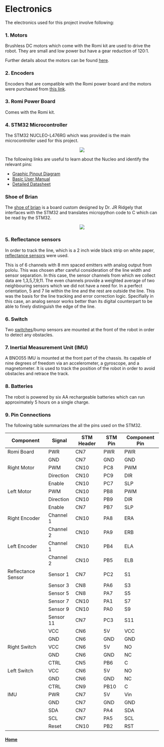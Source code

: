 # Electronics

The electronics used for this project involve following:

### 1. Motors
Brushless DC motors which come with the Romi kit are used to drive the robot. They are small and low power but have a gear reduction of 120:1.

Further details about the motors can be found [here](https://www.pololu.com/product/1520).
### 2. Encoders
Encoders that are compatible with the Romi power board and the motors were purchased from [this link](https://www.pololu.com/product/3542).
### 3. Romi Power Board
Comes with the Romi kit.
### 4. STM32 Microcontroller
The STM32 NUCLEO-L476RG which was provided is the main microcontroller used for this project.

<p align="center">
  <img src="/docs/assets/images/STM32.png" />
</p>

The following links are useful to learn about the Nucleo and identify the relevant pins:
- [Graphic Pinout Diagram](https://os.mbed.com/platforms/ST-Nucleo-L476RG/)
- [Basic User Manual](https://www.st.com/resource/en/user_manual/dm00105823-stm32-nucleo-64-boards-mb1136-stmicroelectronics.pdf)
- [Detailed Datasheet](https://www.st.com/resource/en/datasheet/stm32f205rb.pdf)
### Shoe of Brian
The [shoe of brian](/assets/solidworks/ShoeOfBrian03E.step) is a board custom designed by Dr. JR Ridgely that interfaces with the STM32 and translates micropython code to C which can be read by the STM32.

<p align="center">
  <img src="/docs/assets/images/shoe_of_brian.png" />
</p>

### 5. Reflectance sensors
In order to track the line, which is a 2 inch wide black strip on white paper, [reflectance sensors](https://www.pololu.com/product/4246/pictures) were used.

This is of 6 channels with 8 mm spaced emitters with analog output from pololu. This was chosen after careful consideration of the line width and sensor separation. In this case, the sensor channels from which we collect data are 1,3,5,7,9,11. The even channels provide a weighted average of two neighbouring sensors which we did not have a need for. In a perfect orientation, 5 and 7 lie within the line and the rest are outside the line. This was the basis for the line tracking and error correction logic. Specifially in this case, an analog sensor works better than its digital counterpart to be able to finely distinguish the edge of the line.
### 6. Switch
Two [switches](https://www.pololu.com/product/1528)/bump sensors are mounted at the front of the robot in order to detect any obstacles.
### 7. Inertial Measurement Unit (IMU)
A BNO055 IMU is mounted at the front part of the chassis. Its capable of nine degrees of freedom via an accelerometer, a gyroscope, and a magnetometer. It is used to track the position of the robot in order to avoid obstacles and retrace the track.
### 8. Batteries
The robot is powered by six AA rechargeable batteries which can run approximately 5 hours on a single charge.
### 9. Pin Connections
The following table summarizes the all the pins used on the STM32.

| Component     | Signal        |   STM Header  |  STM Pin      | Component Pin | 
| ------------- | ------------- | ------------- | ------------- | ------------- |
| Romi Board    | PWR           | CN7           | PWR           | PWR           |
|               | GND           | CN7           | GND           | GND           |
| Right Motor   | PWM           | CN10          | PC8           | PWM           |
|               | Direction     | CN10          | PC9           | DIR           |
|               | Enable        | CN10          | PC7           | SLP           |
| Left Motor    | PWM           | CN10          | PB8           | PWM           |
|               | Direction     | CN10          | PB9           | DIR           |
|               | Enable        | CN7           | PB7           | SLP           |
| Right Encoder | Channel 1     | CN10          | PA8           | ERA           |
|               | Channel 2     | CN10          | PA9           | ERB           |
| Left Encoder  | Channel 1     | CN10          | PB4           | ELA           |
|               | Channel 2     | CN10          | PB5           | ELB           |
| Reflectance Sensor | Sensor 1      | CN7           | PC2           | S1            |
|                    | Sensor 3      | CN8           | PA6           | S3            |
|                    | Sensor 5      | CN8           | PA7           | S5            |
|                    | Sensor 7      | CN10          | PA1           | S7            |
|                    | Sensor 9      | CN10          | PA0           | S9            |
|                    | Sensor 11     | CN7           | PC3           | S11           |
|                    | VCC           | CN6           | 5V            | VCC           |
|                    | GND           | CN6           | GND           | GND           |
|  Right Switch | VCC           | CN6           | 5V            | NO            |
|               | GND           | CN6           | GND           | NC            |
|               | CTRL          | CN5           | PB6           | C             |
|  Left Switch  | VCC           | CN6           | 5V            | NO            |
|               | GND           | CN6           | GND           | NC            |
|               | CTRL          | CN9           | PB10          | C             |
|  IMU  | PWR           | CN7           | 5V            | Vin           |
|       | GND           | CN7           | GND           | GND           |
|       | SDA           | CN7           | PA4           | SDA           |
|       | SCL           | CN7           | PA5           | SCL           |
|       | Reset         | CN10          | PB2           | RST           |

#### [Home](./README.md) 
